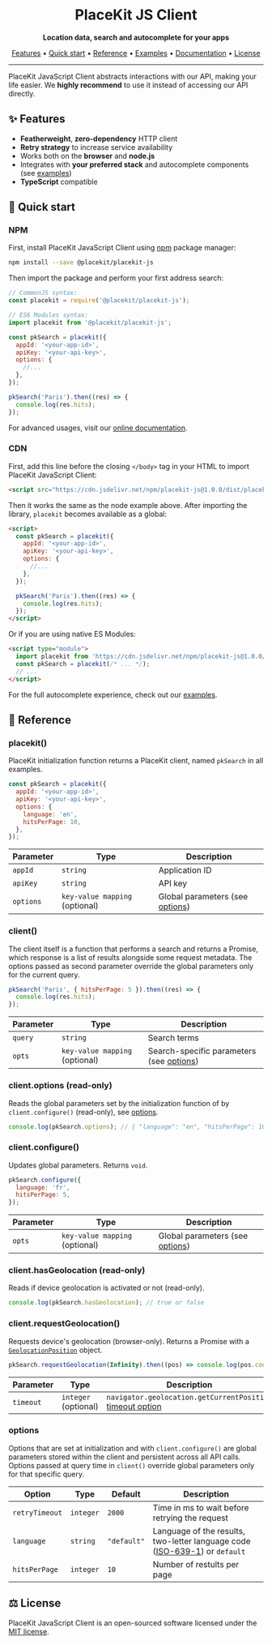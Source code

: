<h1 align="center">
  PlaceKit JS Client
</h1>

<p align="center">
  <b>Location data, search and autocomplete for your apps</b>
</p>

<p align="center">
  <a href="#-features">Features</a> • 
  <a href="#-quick-start">Quick start</a> • 
  <a href="#-reference">Reference</a> • 
  <a href="./examples">Examples</a> • 
  <a href="https://placekit.io/docs">Documentation</a> • 
  <a href="#%EF%B8%8F-license">License</a>
</p>

---

PlaceKit JavaScript Client abstracts interactions with our API, making your life easier. We **highly recommend** to use it instead of accessing our API directly.

## ✨ Features

- **Featherweight**, **zero-dependency** HTTP client
- **Retry strategy** to increase service availability
- Works both on the **browser** and **node.js**
- Integrates with **your preferred stack** and autocomplete components (see [examples](./examples))
- **TypeScript** compatible

## 🎯 Quick start

### NPM

First, install PlaceKit JavaScript Client using [npm](https://docs.npmjs.com/getting-started) package manager:

```sh
npm install --save @placekit/placekit-js
```

Then import the package and perform your first address search:

```js
// CommonJS syntax:
const placekit = require('@placekit/placekit-js');

// ES6 Modules syntax:
import placekit from '@placekit/placekit-js';

const pkSearch = placekit({
  appId: '<your-app-id>',
  apiKey: '<your-api-key>',
  options: {
    //...
  },
});

pkSearch('Paris').then((res) => {
  console.log(res.hits);
});
```

For advanced usages, visit our [online documentation](https://placekit.io/docs).

### CDN

First, add this line before the closing `</body>` tag in your HTML to import PlaceKit JavaScript Client:

```html
<script src="https://cdn.jsdelivr.net/npm/placekit-js@1.0.0/dist/placekit.umd.js"></script>
```

Then it works the same as the node example above.
After importing the library, `placekit` becomes available as a global:

```html
<script>
  const pkSearch = placekit({
    appId: '<your-app-id>',
    apiKey: '<your-api-key>',
    options: {
      //...
    },
  });

  pkSearch('Paris').then((res) => {
    console.log(res.hits);
  });
</script>
```

Or if you are using native ES Modules:

```html
<script type="module">
  import placekit from 'https://cdn.jsdelivr.net/npm/placekit-js@1.0.0/dist/placekit.esm.js';
  const pkSearch = placekit(/* ... */);
  // ...
</script>
```

For the full autocomplete experience, check out our [examples](./examples).

## 🧰 Reference

### placekit()

PlaceKit initialization function returns a PlaceKit client, named `pkSearch` in all examples.

```js
const pkSearch = placekit({
  appId: '<your-app-id>',
  apiKey: '<your-api-key>',
  options: {
    language: 'en',
    hitsPerPage: 10,
  },
});
```

| Parameter | Type | Description |
| --- | --- | --- |
| `appId` | `string` | Application ID |
| `apiKey` | `string` | API key |
| `options` | `key-value mapping` (optional) | Global parameters (see [options](#options)) |

### client()

The client itself is a function that performs a search and returns a Promise, which response is a list of results alongside some request metadata.
The options passed as second parameter override the global parameters only for the current query.

```js
pkSearch('Paris', { hitsPerPage: 5 }).then((res) => {
  console.log(res.hits);
});
```

| Parameter | Type | Description |
| --- | --- | --- |
| `query` | `string` | Search terms |
| `opts` | `key-value mapping` (optional) | Search-specific parameters (see [options](#options)) |

### client.options (read-only)

Reads the global parameters set by the initialization function of by `client.configure()` (read-only), see [options](#options).

```js
console.log(pkSearch.options); // { "language": "en", "hitsPerPage": 10, ... }
```

### client.configure()

Updates global parameters. Returns `void`.

```js
pkSearch.configure({
  language: 'fr',
  hitsPerPage: 5,
});
```

| Parameter | Type | Description |
| --- | --- | --- |
| `opts` | `key-value mapping` (optional) | Global parameters (see [options](#options)) |

### client.hasGeolocation (read-only)

Reads if device geolocation is activated or not (read-only).

```js
console.log(pkSearch.hasGeolocation); // true or false
```

### client.requestGeolocation()

Requests device's geolocation (browser-only). Returns a Promise with a [`GeolocationPosition`](https://developer.mozilla.org/en-US/docs/Web/API/GeolocationPosition) object.

```js
pkSearch.requestGeolocation(Infinity).then((pos) => console.log(pos.coords));
```

| Parameter | Type | Description |
| --- | --- | --- |
| `timeout` | `integer` (optional) | `navigator.geolocation.getCurrentPosition` [timeout option](https://developer.mozilla.org/en-US/docs/Web/API/Geolocation/getCurrentPosition) |

### options

Options that are set at initialization and with `client.configure()` are global parameters stored within the client and persistent across all API calls.
Options passed at query time in `client()` override global parameters only for that specific query.

| Option | Type | Default | Description |
| --- | --- | --- | --- |
| `retryTimeout` | `integer` | `2000` | Time in ms to wait before retrying the request |
| `language` | `string` | `"default"` | Language of the results, two-letter language code ([ISO-639-1](https://www.google.com/search?client=safari&rls=en&q=iso-639-1&ie=UTF-8&oe=UTF-8)) or `default` |
| `hitsPerPage` | `integer` | `10` | Number of restults per page |

## ⚖️ License

PlaceKit JavaScript Client is an open-sourced software licensed under the [MIT license](./LICENSE).
